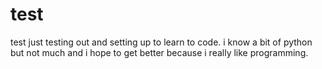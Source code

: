 # test
test
just testing out and setting up to learn to code.
i know a bit of python but not much and i hope
to get better because i really like programming.
